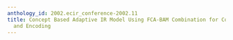 ```yaml
---
anthology_id: 2002.ecir_conference-2002.11
title: Concept Based Adaptive IR Model Using FCA-BAM Combination for Concept Representation
  and Encoding
---
```

